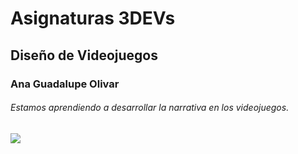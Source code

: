 # Asignaturas 3DEVs
## Diseño de Videojuegos
### Ana Guadalupe Olivar
###### Estamos aprendiendo a desarrollar la narrativa en los videojuegos.

![](assets/diseño.jpg)